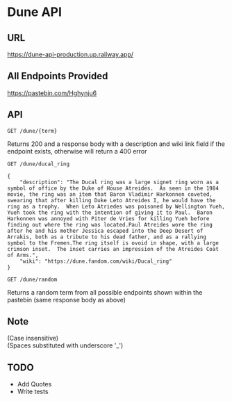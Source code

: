 # Dune API

## URL

https://dune-api-production.up.railway.app/

## All Endpoints Provided

https://pastebin.com/Hghynju6

## API 

`GET /dune/{term}`

Returns 200 and a response body with a description and wiki link field if the endpoint exists, otherwise will return a 400 error

`GET /dune/ducal_ring`
```
{
    "description": "The Ducal ring was a large signet ring worn as a symbol of office by the Duke of House Atreides.  As seen in the 1984 movie, the ring was an item that Baron Vladimir Harkonnen coveted, swearing that after killing Duke Leto Atreides I, he would have the ring as a trophy.  When Leto Atriedes was poisoned by Wellington Yueh, Yueh took the ring with the intention of giving it to Paul.  Baron Harkonnen was annoyed with Piter de Vries for killing Yueh before finding out where the ring was located.Paul Atreides wore the ring after he and his mother Jessica escaped into the Deep Desert of Arrakis, both as a tribute to his dead father, and as a rallying symbol to the Fremen.The ring itself is ovoid in shape, with a large crimson inset.  The inset carries an impression of the Atreides Coat of Arms.",
    "wiki": "https://dune.fandom.com/wiki/Ducal_ring"
}
```

`GET /dune/random`

Returns a random term from all possible endpoints shown within the pastebin (same response body as above)


## Note

(Case insensitive)\
(Spaces substituted with underscore '_')


## TODO

- Add Quotes
- Write tests